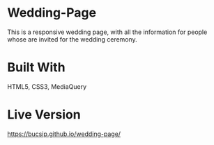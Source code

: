 # Wedding-Page

This is a responsive wedding page, with all the information for people whose are invited for the wedding ceremony.

# Built With

HTML5, CSS3, MediaQuery

# Live Version

https://bucsip.github.io/wedding-page/
